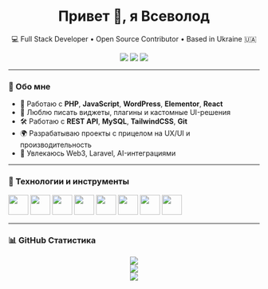 <h1 align="center">Привет 👋, я Всеволод</h1>
<p align="center">💻 Full Stack Developer • Open Source Contributor • Based in Ukraine 🇺🇦</p>

<p align="center">
  <a href="https://linkedin.com/in/vsevolodkrasovskyi" target="_blank"><img src="https://img.shields.io/badge/LinkedIn-blue?logo=linkedin" /></a>
  <a href="mailto:твоя@почта.com"><img src="https://img.shields.io/badge/Email-D14836?logo=gmail&logoColor=white" /></a>
  <a href="https://t.me/твоя_телега"><img src="https://img.shields.io/badge/Telegram-2CA5E0?logo=telegram&logoColor=white" /></a>
</p>

---

### 🧠 Обо мне
- 🔨 Работаю с **PHP**, **JavaScript**, **WordPress**, **Elementor**, **React**
- 🧩 Люблю писать виджеты, плагины и кастомные UI-решения
- 🛠 Работаю с **REST API**, **MySQL**, **TailwindCSS**, **Git**
- 🌍 Разрабатываю проекты с прицелом на UX/UI и производительность
- 🧪 Увлекаюсь Web3, Laravel, AI-интеграциями

---

### 💼 Технологии и инструменты

<p>
  <img src="https://cdn.jsdelivr.net/gh/devicons/devicon/icons/php/php-original.svg" width="40" />
  <img src="https://cdn.jsdelivr.net/gh/devicons/devicon/icons/javascript/javascript-original.svg" width="40" />
  <img src="https://cdn.jsdelivr.net/gh/devicons/devicon/icons/html5/html5-original.svg" width="40" />
  <img src="https://cdn.jsdelivr.net/gh/devicons/devicon/icons/css3/css3-original.svg" width="40" />
  <img src="https://cdn.jsdelivr.net/gh/devicons/devicon/icons/react/react-original.svg" width="40" />
  <img src="https://cdn.jsdelivr.net/gh/devicons/devicon/icons/mysql/mysql-original.svg" width="40" />
  <img src="https://cdn.jsdelivr.net/gh/devicons/devicon/icons/wordpress/wordpress-original.svg" width="40" />
  <img src="https://cdn.jsdelivr.net/gh/devicons/devicon/icons/git/git-original.svg" width="40" />
</p>

---

### 📊 GitHub Статистика

<p align="center">
  <img src="https://github-readme-stats.vercel.app/api?username=VsevolodKrasovskyi&show_icons=true&theme=github_dark&hide_border=true" />
  <br />
  <img src="https://github-readme-streak-stats.herokuapp.com?user=VsevolodKrasovskyi&theme=github-dark&hide_border=true" />
  <br />
  <img src="https://github-readme-stats.vercel.app/api/top-langs/?username=VsevolodKrasovskyi&layout=compact&theme=github_dark&hide_border=true" />
</p>

